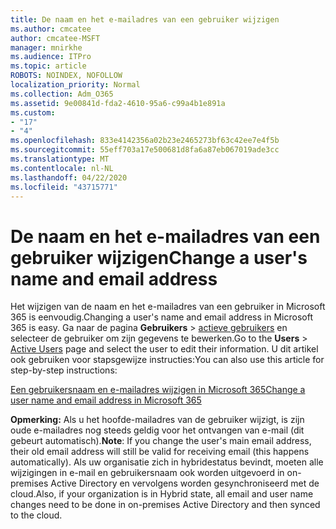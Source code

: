 ```yaml
---
title: De naam en het e-mailadres van een gebruiker wijzigen
ms.author: cmcatee
author: cmcatee-MSFT
manager: mnirkhe
ms.audience: ITPro
ms.topic: article
ROBOTS: NOINDEX, NOFOLLOW
localization_priority: Normal
ms.collection: Adm_O365
ms.assetid: 9e00841d-fda2-4610-95a6-c99a4b1e891a
ms.custom:
- "17"
- "4"
ms.openlocfilehash: 833e4142356a02b23e2465273bf63c42ee7e4f5b
ms.sourcegitcommit: 55eff703a17e500681d8fa6a87eb067019ade3cc
ms.translationtype: MT
ms.contentlocale: nl-NL
ms.lasthandoff: 04/22/2020
ms.locfileid: "43715771"
---
```

# <a name="change-a-users-name-and-email-address"></a><span data-ttu-id="68318-102">De naam en het e-mailadres van een gebruiker wijzigen</span><span class="sxs-lookup"><span data-stu-id="68318-102">Change a user's name and email address</span></span>

<span data-ttu-id="68318-103">Het wijzigen van de naam en het e-mailadres van een gebruiker in Microsoft 365 is eenvoudig.</span><span class="sxs-lookup"><span data-stu-id="68318-103">Changing a user's name and email address in Microsoft 365 is easy.</span></span> <span data-ttu-id="68318-104">Ga naar de pagina **Gebruikers** \> [actieve gebruikers](https://go.microsoft.com/fwlink/p/?linkid=834822) en selecteer de gebruiker om zijn gegevens te bewerken.</span><span class="sxs-lookup"><span data-stu-id="68318-104">Go to the **Users** \> [Active Users](https://go.microsoft.com/fwlink/p/?linkid=834822) page and select the user to edit their information.</span></span> <span data-ttu-id="68318-105">U dit artikel ook gebruiken voor stapsgewijze instructies:</span><span class="sxs-lookup"><span data-stu-id="68318-105">You can also use this article for step-by-step instructions:</span></span>
  
[<span data-ttu-id="68318-106">Een gebruikersnaam en e-mailadres wijzigen in Microsoft 365</span><span class="sxs-lookup"><span data-stu-id="68318-106">Change a user name and email address in Microsoft 365</span></span>](https://docs.microsoft.com/office365/admin/add-users/change-a-user-name-and-email-address)
  
 <span data-ttu-id="68318-107">**Opmerking:** Als u het hoofde-mailadres van de gebruiker wijzigt, is zijn oude e-mailadres nog steeds geldig voor het ontvangen van e-mail (dit gebeurt automatisch).</span><span class="sxs-lookup"><span data-stu-id="68318-107">**Note**: If you change the user's main email address, their old email address will still be valid for receiving email (this happens automatically).</span></span> <span data-ttu-id="68318-108">Als uw organisatie zich in hybridestatus bevindt, moeten alle wijzigingen in e-mail en gebruikersnaam ook worden uitgevoerd in on-premises Active Directory en vervolgens worden gesynchroniseerd met de cloud.</span><span class="sxs-lookup"><span data-stu-id="68318-108">Also, if your organization is in Hybrid state, all email and user name changes need to be done in on-premises Active Directory and then synced to the cloud.</span></span>